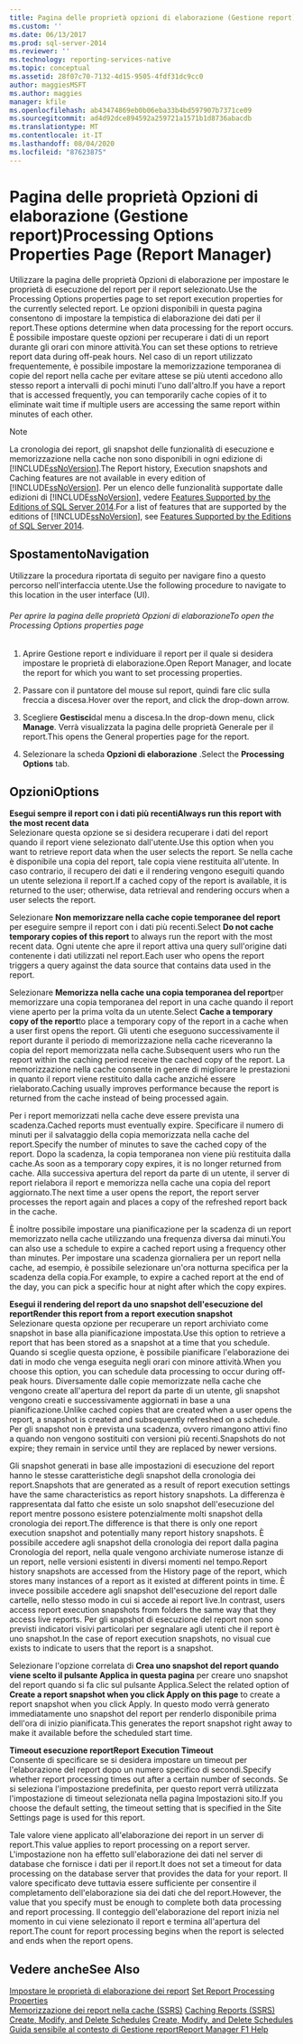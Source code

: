 ```yaml
---
title: Pagina delle proprietà opzioni di elaborazione (Gestione report) | Microsoft Docs
ms.custom: ''
ms.date: 06/13/2017
ms.prod: sql-server-2014
ms.reviewer: ''
ms.technology: reporting-services-native
ms.topic: conceptual
ms.assetid: 28f07c70-7132-4d15-9505-4fdf31dc9cc0
author: maggiesMSFT
ms.author: maggies
manager: kfile
ms.openlocfilehash: ab43474869eb0b06eba33b4bd597907b7371ce09
ms.sourcegitcommit: ad4d92dce894592a259721a1571b1d8736abacdb
ms.translationtype: MT
ms.contentlocale: it-IT
ms.lasthandoff: 08/04/2020
ms.locfileid: "87623875"
---
```

# <a name="processing-options-properties-page-report-manager"></a><span data-ttu-id="2f558-102">Pagina delle proprietà Opzioni di elaborazione (Gestione report)</span><span class="sxs-lookup"><span data-stu-id="2f558-102">Processing Options Properties Page (Report Manager)</span></span>
  <span data-ttu-id="2f558-103">Utilizzare la pagina delle proprietà Opzioni di elaborazione per impostare le proprietà di esecuzione del report per il report selezionato.</span><span class="sxs-lookup"><span data-stu-id="2f558-103">Use the Processing Options properties page to set report execution properties for the currently selected report.</span></span> <span data-ttu-id="2f558-104">Le opzioni disponibili in questa pagina consentono di impostare la tempistica di elaborazione dei dati per il report.</span><span class="sxs-lookup"><span data-stu-id="2f558-104">These options determine when data processing for the report occurs.</span></span> <span data-ttu-id="2f558-105">È possibile impostare queste opzioni per recuperare i dati di un report durante gli orari con minore attività.</span><span class="sxs-lookup"><span data-stu-id="2f558-105">You can set these options to retrieve report data during off-peak hours.</span></span> <span data-ttu-id="2f558-106">Nel caso di un report utilizzato frequentemente, è possibile impostare la memorizzazione temporanea di copie del report nella cache per evitare attese se più utenti accedono allo stesso report a intervalli di pochi minuti l'uno dall'altro.</span><span class="sxs-lookup"><span data-stu-id="2f558-106">If you have a report that is accessed frequently, you can temporarily cache copies of it to eliminate wait time if multiple users are accessing the same report within minutes of each other.</span></span>  
  
> [!NOTE]  
>  <span data-ttu-id="2f558-107">La cronologia dei report, gli snapshot delle funzionalità di esecuzione e memorizzazione nella cache non sono disponibili in ogni edizione di [!INCLUDE[ssNoVersion](../includes/ssnoversion-md.md)].</span><span class="sxs-lookup"><span data-stu-id="2f558-107">The Report history, Execution snapshots and Caching features are not available in every edition of [!INCLUDE[ssNoVersion](../includes/ssnoversion-md.md)].</span></span> <span data-ttu-id="2f558-108">Per un elenco delle funzionalità supportate dalle edizioni di [!INCLUDE[ssNoVersion](../includes/ssnoversion-md.md)], vedere [Features Supported by the Editions of SQL Server 2014](../../2014/getting-started/features-supported-by-the-editions-of-sql-server-2014.md).</span><span class="sxs-lookup"><span data-stu-id="2f558-108">For a list of features that are supported by the editions of [!INCLUDE[ssNoVersion](../includes/ssnoversion-md.md)], see [Features Supported by the Editions of SQL Server 2014](../../2014/getting-started/features-supported-by-the-editions-of-sql-server-2014.md).</span></span>  
  
## <a name="navigation"></a><span data-ttu-id="2f558-109">Spostamento</span><span class="sxs-lookup"><span data-stu-id="2f558-109">Navigation</span></span>  
 <span data-ttu-id="2f558-110">Utilizzare la procedura riportata di seguito per navigare fino a questo percorso nell'interfaccia utente.</span><span class="sxs-lookup"><span data-stu-id="2f558-110">Use the following procedure to navigate to this location in the user interface (UI).</span></span>  
  
###### <a name="to-open-the-processing-options-properties-page"></a><span data-ttu-id="2f558-111">Per aprire la pagina delle proprietà Opzioni di elaborazione</span><span class="sxs-lookup"><span data-stu-id="2f558-111">To open the Processing Options properties page</span></span>  
  
1.  <span data-ttu-id="2f558-112">Aprire Gestione report e individuare il report per il quale si desidera impostare le proprietà di elaborazione.</span><span class="sxs-lookup"><span data-stu-id="2f558-112">Open Report Manager, and locate the report for which you want to set processing properties.</span></span>  
  
2.  <span data-ttu-id="2f558-113">Passare con il puntatore del mouse sul report, quindi fare clic sulla freccia a discesa.</span><span class="sxs-lookup"><span data-stu-id="2f558-113">Hover over the report, and click the drop-down arrow.</span></span>  
  
3.  <span data-ttu-id="2f558-114">Scegliere **Gestisci**dal menu a discesa.</span><span class="sxs-lookup"><span data-stu-id="2f558-114">In the drop-down menu, click **Manage**.</span></span> <span data-ttu-id="2f558-115">Verrà visualizzata la pagina delle proprietà Generale per il report.</span><span class="sxs-lookup"><span data-stu-id="2f558-115">This opens the General properties page for the report.</span></span>  
  
4.  <span data-ttu-id="2f558-116">Selezionare la scheda **Opzioni di elaborazione** .</span><span class="sxs-lookup"><span data-stu-id="2f558-116">Select the **Processing Options** tab.</span></span>  
  
## <a name="options"></a><span data-ttu-id="2f558-117">Opzioni</span><span class="sxs-lookup"><span data-stu-id="2f558-117">Options</span></span>  
 <span data-ttu-id="2f558-118">**Esegui sempre il report con i dati più recenti**</span><span class="sxs-lookup"><span data-stu-id="2f558-118">**Always run this report with the most recent data**</span></span>  
 <span data-ttu-id="2f558-119">Selezionare questa opzione se si desidera recuperare i dati del report quando il report viene selezionato dall'utente.</span><span class="sxs-lookup"><span data-stu-id="2f558-119">Use this option when you want to retrieve report data when the user selects the report.</span></span> <span data-ttu-id="2f558-120">Se nella cache è disponibile una copia del report, tale copia viene restituita all'utente. In caso contrario, il recupero dei dati e il rendering vengono eseguiti quando un utente seleziona il report.</span><span class="sxs-lookup"><span data-stu-id="2f558-120">If a cached copy of the report is available, it is returned to the user; otherwise, data retrieval and rendering occurs when a user selects the report.</span></span>  
  
 <span data-ttu-id="2f558-121">Selezionare **Non memorizzare nella cache copie temporanee del report** per eseguire sempre il report con i dati più recenti.</span><span class="sxs-lookup"><span data-stu-id="2f558-121">Select **Do not cache temporary copies of this report** to always run the report with the most recent data.</span></span> <span data-ttu-id="2f558-122">Ogni utente che apre il report attiva una query sull'origine dati contenente i dati utilizzati nel report.</span><span class="sxs-lookup"><span data-stu-id="2f558-122">Each user who opens the report triggers a query against the data source that contains data used in the report.</span></span>  
  
 <span data-ttu-id="2f558-123">Selezionare **Memorizza nella cache una copia temporanea del report**per memorizzare una copia temporanea del report in una cache quando il report viene aperto per la prima volta da un utente.</span><span class="sxs-lookup"><span data-stu-id="2f558-123">Select **Cache a temporary copy of the report**to place a temporary copy of the report in a cache when a user first opens the report.</span></span> <span data-ttu-id="2f558-124">Gli utenti che eseguono successivamente il report durante il periodo di memorizzazione nella cache riceveranno la copia del report memorizzata nella cache.</span><span class="sxs-lookup"><span data-stu-id="2f558-124">Subsequent users who run the report within the caching period receive the cached copy of the report.</span></span> <span data-ttu-id="2f558-125">La memorizzazione nella cache consente in genere di migliorare le prestazioni in quanto il report viene restituito dalla cache anziché essere rielaborato.</span><span class="sxs-lookup"><span data-stu-id="2f558-125">Caching usually improves performance because the report is returned from the cache instead of being processed again.</span></span>  
  
 <span data-ttu-id="2f558-126">Per i report memorizzati nella cache deve essere prevista una scadenza.</span><span class="sxs-lookup"><span data-stu-id="2f558-126">Cached reports must eventually expire.</span></span> <span data-ttu-id="2f558-127">Specificare il numero di minuti per il salvataggio della copia memorizzata nella cache del report.</span><span class="sxs-lookup"><span data-stu-id="2f558-127">Specify the number of minutes to save the cached copy of the report.</span></span> <span data-ttu-id="2f558-128">Dopo la scadenza, la copia temporanea non viene più restituita dalla cache.</span><span class="sxs-lookup"><span data-stu-id="2f558-128">As soon as a temporary copy expires, it is no longer returned from cache.</span></span> <span data-ttu-id="2f558-129">Alla successiva apertura del report da parte di un utente, il server di report rielabora il report e memorizza nella cache una copia del report aggiornato.</span><span class="sxs-lookup"><span data-stu-id="2f558-129">The next time a user opens the report, the report server processes the report again and places a copy of the refreshed report back in the cache.</span></span>  
  
 <span data-ttu-id="2f558-130">È inoltre possibile impostare una pianificazione per la scadenza di un report memorizzato nella cache utilizzando una frequenza diversa dai minuti.</span><span class="sxs-lookup"><span data-stu-id="2f558-130">You can also use a schedule to expire a cached report using a frequency other than minutes.</span></span> <span data-ttu-id="2f558-131">Per impostare una scadenza giornaliera per un report nella cache, ad esempio, è possibile selezionare un'ora notturna specifica per la scadenza della copia.</span><span class="sxs-lookup"><span data-stu-id="2f558-131">For example, to expire a cached report at the end of the day, you can pick a specific hour at night after which the copy expires.</span></span>  
  
 <span data-ttu-id="2f558-132">**Esegui il rendering del report da uno snapshot dell'esecuzione del report**</span><span class="sxs-lookup"><span data-stu-id="2f558-132">**Render this report from a report execution snapshot**</span></span>  
 <span data-ttu-id="2f558-133">Selezionare questa opzione per recuperare un report archiviato come snapshot in base alla pianificazione impostata.</span><span class="sxs-lookup"><span data-stu-id="2f558-133">Use this option to retrieve a report that has been stored as a snapshot at a time that you schedule.</span></span> <span data-ttu-id="2f558-134">Quando si sceglie questa opzione, è possibile pianificare l'elaborazione dei dati in modo che venga eseguita negli orari con minore attività.</span><span class="sxs-lookup"><span data-stu-id="2f558-134">When you choose this option, you can schedule data processing to occur during off-peak hours.</span></span> <span data-ttu-id="2f558-135">Diversamente dalle copie memorizzate nella cache che vengono create all'apertura del report da parte di un utente, gli snapshot vengono creati e successivamente aggiornati in base a una pianificazione.</span><span class="sxs-lookup"><span data-stu-id="2f558-135">Unlike cached copies that are created when a user opens the report, a snapshot is created and subsequently refreshed on a schedule.</span></span> <span data-ttu-id="2f558-136">Per gli snapshot non è prevista una scadenza, ovvero rimangono attivi fino a quando non vengono sostituiti con versioni più recenti.</span><span class="sxs-lookup"><span data-stu-id="2f558-136">Snapshots do not expire; they remain in service until they are replaced by newer versions.</span></span>  
  
 <span data-ttu-id="2f558-137">Gli snapshot generati in base alle impostazioni di esecuzione del report hanno le stesse caratteristiche degli snapshot della cronologia dei report.</span><span class="sxs-lookup"><span data-stu-id="2f558-137">Snapshots that are generated as a result of report execution settings have the same characteristics as report history snapshots.</span></span> <span data-ttu-id="2f558-138">La differenza è rappresentata dal fatto che esiste un solo snapshot dell'esecuzione del report mentre possono esistere potenzialmente molti snapshot della cronologia dei report.</span><span class="sxs-lookup"><span data-stu-id="2f558-138">The difference is that there is only one report execution snapshot and potentially many report history snapshots.</span></span> <span data-ttu-id="2f558-139">È possibile accedere agli snapshot della cronologia dei report dalla pagina Cronologia del report, nella quale vengono archiviate numerose istanze di un report, nelle versioni esistenti in diversi momenti nel tempo.</span><span class="sxs-lookup"><span data-stu-id="2f558-139">Report history snapshots are accessed from the History page of the report, which stores many instances of a report as it existed at different points in time.</span></span> <span data-ttu-id="2f558-140">È invece possibile accedere agli snapshot dell'esecuzione del report dalle cartelle, nello stesso modo in cui si accede ai report live.</span><span class="sxs-lookup"><span data-stu-id="2f558-140">In contrast, users access report execution snapshots from folders the same way that they access live reports.</span></span> <span data-ttu-id="2f558-141">Per gli snapshot di esecuzione del report non sono previsti indicatori visivi particolari per segnalare agli utenti che il report è uno snapshot.</span><span class="sxs-lookup"><span data-stu-id="2f558-141">In the case of report execution snapshots, no visual cue exists to indicate to users that the report is a snapshot.</span></span>  
  
 <span data-ttu-id="2f558-142">Selezionare l'opzione correlata di **Crea uno snapshot del report quando viene scelto il pulsante Applica in questa pagina** per creare uno snapshot del report quando si fa clic sul pulsante Applica.</span><span class="sxs-lookup"><span data-stu-id="2f558-142">Select the related option of **Create a report snapshot when you click Apply on this page** to create a report snapshot when you click Apply.</span></span> <span data-ttu-id="2f558-143">In questo modo verrà generato immediatamente uno snapshot del report per renderlo disponibile prima dell'ora di inizio pianificata.</span><span class="sxs-lookup"><span data-stu-id="2f558-143">This generates the report snapshot right away to make it available before the scheduled start time.</span></span>  
  
 <span data-ttu-id="2f558-144">**Timeout esecuzione report**</span><span class="sxs-lookup"><span data-stu-id="2f558-144">**Report Execution Timeout**</span></span>  
 <span data-ttu-id="2f558-145">Consente di specificare se si desidera impostare un timeout per l'elaborazione del report dopo un numero specifico di secondi.</span><span class="sxs-lookup"><span data-stu-id="2f558-145">Specify whether report processing times out after a certain number of seconds.</span></span> <span data-ttu-id="2f558-146">Se si seleziona l'impostazione predefinita, per questo report verrà utilizzata l'impostazione di timeout selezionata nella pagina Impostazioni sito.</span><span class="sxs-lookup"><span data-stu-id="2f558-146">If you choose the default setting, the timeout setting that is specified in the Site Settings page is used for this report.</span></span>  
  
 <span data-ttu-id="2f558-147">Tale valore viene applicato all'elaborazione dei report in un server di report.</span><span class="sxs-lookup"><span data-stu-id="2f558-147">This value applies to report processing on a report server.</span></span> <span data-ttu-id="2f558-148">L'impostazione non ha effetto sull'elaborazione dei dati nel server di database che fornisce i dati per il report.</span><span class="sxs-lookup"><span data-stu-id="2f558-148">It does not set a timeout for data processing on the database server that provides the data for your report.</span></span> <span data-ttu-id="2f558-149">Il valore specificato deve tuttavia essere sufficiente per consentire il completamento dell'elaborazione sia dei dati che del report.</span><span class="sxs-lookup"><span data-stu-id="2f558-149">However, the value that you specify must be enough to complete both data processing and report processing.</span></span> <span data-ttu-id="2f558-150">Il conteggio dell'elaborazione del report inizia nel momento in cui viene selezionato il report e termina all'apertura del report.</span><span class="sxs-lookup"><span data-stu-id="2f558-150">The count for report processing begins when the report is selected and ends when the report opens.</span></span>  
  
## <a name="see-also"></a><span data-ttu-id="2f558-151">Vedere anche</span><span class="sxs-lookup"><span data-stu-id="2f558-151">See Also</span></span>  
 <span data-ttu-id="2f558-152">[Impostare le proprietà di elaborazione dei report](report-server/set-report-processing-properties.md) </span><span class="sxs-lookup"><span data-stu-id="2f558-152">[Set Report Processing Properties](report-server/set-report-processing-properties.md) </span></span>  
 <span data-ttu-id="2f558-153">[Memorizzazione dei report nella cache &#40;SSRS&#41;](report-server/caching-reports-ssrs.md) </span><span class="sxs-lookup"><span data-stu-id="2f558-153">[Caching Reports &#40;SSRS&#41;](report-server/caching-reports-ssrs.md) </span></span>  
 <span data-ttu-id="2f558-154">[Create, Modify, and Delete Schedules](subscriptions/create-modify-and-delete-schedules.md) </span><span class="sxs-lookup"><span data-stu-id="2f558-154">[Create, Modify, and Delete Schedules](subscriptions/create-modify-and-delete-schedules.md) </span></span>  
 [<span data-ttu-id="2f558-155">Guida sensibile al contesto di Gestione report</span><span class="sxs-lookup"><span data-stu-id="2f558-155">Report Manager F1 Help</span></span>](../../2014/reporting-services/report-manager-f1-help.md)  
  
  
